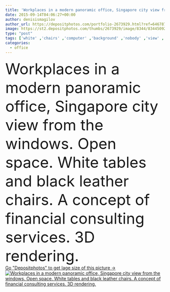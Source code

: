```yaml
---
title: 'Workplaces in a modern panoramic office, Singapore city view from the windows. Open space. White tables and black leather chairs. A concept of financial consulting services. 3D rendering.'
date: 2015-09-14T04:06:27+00:00
author: denisismagilov
author_url: https://depositphotos.com/portfolio-2673929.html?ref=64678756
image: https://st2.depositphotos.com/thumbs/2673929/image/8344/83445092/api_thumb_450.jpg?forcejpeg=true
type: "post"
tags: ['white' ,'chairs' ,'computer' ,'background' ,'nobody' ,'view' ,'business' ,'empty' ,'Decor' ,'modern' ,'city' ,'corporate' ,'downtown' ,'office' ,'window' ,'windows' ,'interior' ,'blank' ,'multiple' ,'services' ,'with' ,'laptop' ,'internet' ,'copyspace' ,'furniture' ,'education' ,'banking' ,'panoramic' ,'online' ,'company' ,'study' ,'centre' ,'training' ,'workplace' ,'E commerce' ,'contemporary' ,'skyscrapers' ,'meeting' ,'computing' ,'tables' ,'from' ,'E business' ,'consulting' ,'bureau' ,'minimalist' ,'Singapore' ,'venue' ,'oficina' ,'in house' ,'consultancy' ]
categories: 
  - office
---
```

<div aling="center">
            <font size="60"> Workplaces in a modern panoramic office, Singapore city view from the windows. Open space. White tables and black leather chairs. A concept of financial consulting services. 3D rendering.</font>   
</div>
<div>
    <a href='https://st2.depositphotos.com/thumbs/2673929/image/8344/83445092/api_thumb_450.jpg?forcejpeg=true?ref=64678756' target=_blank > Go "Depositphotos" to get lage size of this picture ->
        <img href='https://st2.depositphotos.com/thumbs/2673929/image/8344/83445092/api_thumb_450.jpg?forcejpeg=true?ref=64678756' src='https://st2.depositphotos.com/2673929/8344/i/950/depositphotos_83445092-stock-photo-workplaces-in-a-modern-panoramic.jpg?forcejpeg=true' alt='Workplaces in a modern panoramic office, Singapore city view from the windows. Open space. White tables and black leather chairs. A concept of financial consulting services. 3D rendering.' >
    </a>
</div>
